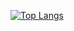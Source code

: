
[![Top Langs](https://github-readme-stats.vercel.app/api/top-langs/?username=hemengke1997&layout=compact&theme=dark)](https://github.com/hemengke1997)
